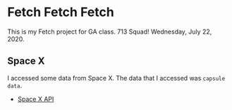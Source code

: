 # Fetch Fetch Fetch
This is my Fetch project for GA class. 713 Squad! Wednesday, July 22, 2020.

## Space X
I accessed some data from Space X. The data that I accessed was `capsule data`.
- [Space X API](https://docs.spacexdata.com/)